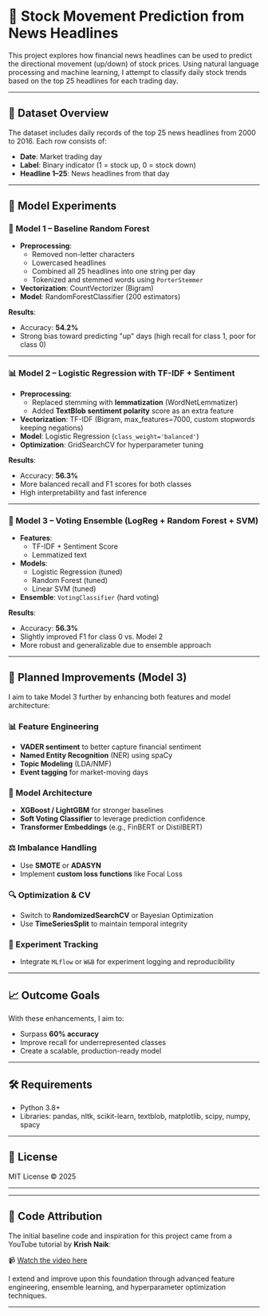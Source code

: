 
# 🧠 Stock Movement Prediction from News Headlines

This project explores how financial news headlines can be used to predict the directional movement (up/down) of stock prices. Using natural language processing and machine learning, I attempt to classify daily stock trends based on the top 25 headlines for each trading day.

---

## 📂 Dataset Overview

The dataset includes daily records of the top 25 news headlines from 2000 to 2016. Each row consists of:

- **Date**: Market trading day
- **Label**: Binary indicator (1 = stock up, 0 = stock down)
- **Headline 1–25**: News headlines from that day

---

## 🤖 Model Experiments

### 🧪 Model 1 – Baseline Random Forest

- **Preprocessing**:
  - Removed non-letter characters
  - Lowercased headlines
  - Combined all 25 headlines into one string per day
  - Tokenized and stemmed words using `PorterStemmer`
- **Vectorization**: CountVectorizer (Bigram)
- **Model**: RandomForestClassifier (200 estimators)

**Results**:
- Accuracy: **54.2%**
- Strong bias toward predicting "up" days (high recall for class 1, poor for class 0)

---

### 📊 Model 2 – Logistic Regression with TF-IDF + Sentiment

- **Preprocessing**:
  - Replaced stemming with **lemmatization** (WordNetLemmatizer)
  - Added **TextBlob sentiment polarity** score as an extra feature
- **Vectorization**: TF-IDF (Bigram, max_features=7000, custom stopwords keeping negations)
- **Model**: Logistic Regression (`class_weight='balanced'`)
- **Optimization**: GridSearchCV for hyperparameter tuning

**Results**:
- Accuracy: **56.3%**
- More balanced recall and F1 scores for both classes
- High interpretability and fast inference

---

### 🧠 Model 3 – Voting Ensemble (LogReg + Random Forest + SVM)

- **Features**:
  - TF-IDF + Sentiment Score
  - Lemmatized text
- **Models**:
  - Logistic Regression (tuned)
  - Random Forest (tuned)
  - Linear SVM (tuned)
- **Ensemble**: `VotingClassifier` (hard voting)

**Results**:
- Accuracy: **56.3%**
- Slightly improved F1 for class 0 vs. Model 2
- More robust and generalizable due to ensemble approach

---

## 🚀 Planned Improvements (Model 3)

I aim to take Model 3 further by enhancing both features and model architecture:

### 📊 Feature Engineering
- **VADER sentiment** to better capture financial sentiment
- **Named Entity Recognition** (NER) using spaCy
- **Topic Modeling** (LDA/NMF)
- **Event tagging** for market-moving days

### 🧠 Model Architecture
- **XGBoost / LightGBM** for stronger baselines
- **Soft Voting Classifier** to leverage prediction confidence
- **Transformer Embeddings** (e.g., FinBERT or DistilBERT)

### ⚖️ Imbalance Handling
- Use **SMOTE** or **ADASYN**
- Implement **custom loss functions** like Focal Loss

### 🔍 Optimization & CV
- Switch to **RandomizedSearchCV** or Bayesian Optimization
- Use **TimeSeriesSplit** to maintain temporal integrity

### 🧪 Experiment Tracking
- Integrate `MLflow` or `W&B` for experiment logging and reproducibility

---

## 📈 Outcome Goals

With these enhancements, I aim to:
- Surpass **60% accuracy**
- Improve recall for underrepresented classes
- Create a scalable, production-ready model

---

## 🛠️ Requirements

- Python 3.8+
- Libraries: pandas, nltk, scikit-learn, textblob, matplotlib, scipy, numpy, spacy

---

## 📎 License

MIT License © 2025

---

---

## 🙏 Code Attribution

The initial baseline code and inspiration for this project came from a YouTube tutorial by **Krish Naik**:

📹 [Watch the video here](https://www.youtube.com/watch?v=h-LGjJ_oANs&list=PLZoTAELRMXVMdJ5sqbCK2LiM0HhQVWNzm&index=12)

I extend and improve upon this foundation through advanced feature engineering, ensemble learning, and hyperparameter optimization techniques.

---
